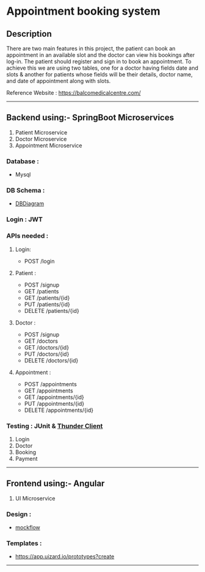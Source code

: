 # Appointment booking system

## Description

There are two main features in this project, the patient can book an appointment in an available slot and the doctor can view his bookings after log-in. The patient should register and sign in to book an appointment. To achieve this we are using two tables, one for a doctor having fields date and slots & another for patients whose fields will be their details, doctor name, and date of appointment along with slots.

Reference Website : https://balcomedicalcentre.com/


---

## Backend using:- SpringBoot Microservices

1. Patient Microservice
2. Doctor Microservice
3. Appointment Microservice

### Database : 

* Mysql

### DB Schema :

* [DBDiagram](https://dbdiagram.io/d/62fc949dc2d9cf52fac018af)

### Login : JWT

### APIs needed : 

1. Login:

    * POST /login

2. Patient :

    * POST /signup
    * GET /patients
    * GET /patients/{id}
    * PUT /patients/{id}
    * DELETE /patients/{id}

3. Doctor :
        
    * POST /signup
    * GET /doctors
    * GET /doctors/{id}
    * PUT /doctors/{id}
    * DELETE /doctors/{id}

4. Appointment :

    * POST /appointments
    * GET /appointments
    * GET /appointments/{id}
    * PUT /appointments/{id}
    * DELETE /appointments/{id}

### Testing : JUnit & [Thunder Client](https://marketplace.visualstudio.com/items?itemName=rangav.vscode-thunder-client)

1. Login
2. Doctor
3. Booking
4. Payment

---

## Frontend using:- Angular

1. UI Microservice

### Design :

* [mockflow](https://wireframepro.mockflow.com/view/Appointment-booking-system)

### Templates :

* https://app.uizard.io/prototypes?create


---

